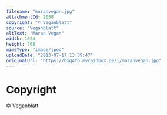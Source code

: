 ```yaml
---
filename: "maranvegan.jpg"
attachmentId: 2038
copyright: "© Veganblatt"
source: "Veganblatt"
altText: "Maran Vegan"
width: 1024
height: 768
mimeType: "image/jpeg"
uploadDate: "2013-07-17 13:39:47"
originalUrl: "https://bxq4fb.myraidbox.de/i/maranvegan.jpg"
---
```


# Copyright

© Veganblatt
